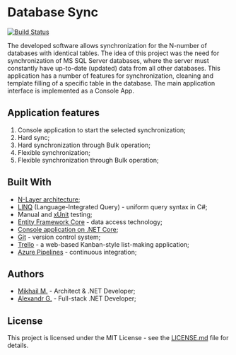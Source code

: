 # Database Sync

[![Build Status](https://dev.azure.com/30CTB/Security-Database-Sync/_apis/build/status/securedevteam.Security-Database-Sync?branchName=master)](https://dev.azure.com/30CTB/Security-Database-Sync/_build/latest?definitionId=3&branchName=master)

The developed software allows synchronization for the N-number of databases with identical tables. The idea of this project was the need for synchronization of MS SQL Server databases, where the server must constantly have up-to-date (updated) data from all other databases. This application has a number of features for synchronization, cleaning and template filling of a specific table in the database. The main application interface is implemented as a Console App.

## Application features
1. Console application to start the selected synchronization;
2. Hard sync;
3. Hard synchronization through Bulk operation;
4. Flexible synchronization;
5. Flexible synchronization through Bulk operation;

## Built With
- [N-Layer architecture](https://docs.microsoft.com/en-us/dotnet/architecture/modern-web-apps-azure/common-web-application-architectures);
- [LINQ](https://docs.microsoft.com/en-us/dotnet/csharp/programming-guide/concepts/linq/) (Language-Integrated Query) - uniform query syntax in C#;
- Manual and [xUnit](https://xunit.net/) testing;
- [Entity Framework Core](https://docs.microsoft.com/en-us/ef/core/) - data access technology;
- [Console application on .NET Core](https://docs.microsoft.com/en-us/dotnet/core/about);
- [Git](https://git-scm.com/) - version control system;
- [Trello](https://trello.com/en) - a web-based Kanban-style list-making application;
- [Azure Pipelines](https://azure.microsoft.com/en-us/services/devops/) - continuous integration;

## Authors
- [Mikhail M.](https://mikhailmasny.github.io/) - Architect & .NET Developer;
- [Alexandr G.](https://s207883.github.io/) - Full-stack .NET Developer;

## License
This project is licensed under the MIT License - see the [LICENSE.md](https://github.com/securedevteam/Security-Database-Sync/blob/master/LICENSE) file for details.
